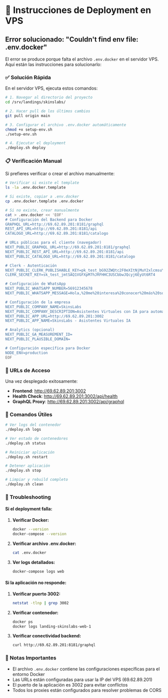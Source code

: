 # 🐳 Instrucciones de Deployment en VPS

## Error solucionado: "Couldn't find env file: .env.docker"

El error se produce porque falta el archivo `.env.docker` en el servidor VPS. Aquí están las instrucciones para solucionarlo:

### ✅ Solución Rápida

En el servidor VPS, ejecuta estos comandos:

```bash
# 1. Navegar al directorio del proyecto
cd /srv/landings/skinslabs/

# 2. Hacer pull de los últimos cambios
git pull origin main

# 3. Configurar el archivo .env.docker automáticamente
chmod +x setup-env.sh
./setup-env.sh

# 4. Ejecutar el deployment
./deploy.sh deploy
```

### 📋 Verificación Manual

Si prefieres verificar o crear el archivo manualmente:

```bash
# Verificar si existe el template
ls -la .env.docker.template

# Si existe, copiar a .env.docker
cp .env.docker.template .env.docker

# Si no existe, crear manualmente
cat > .env.docker << 'EOF'
# Configuración del Backend para Docker
GRAPHQL_URL=http://69.62.89.201:8181/graphql
REST_API_URL=http://69.62.89.201:8181/api
CATALOGO_URL=http://69.62.89.201:8181/catalogo

# URLs públicas para el cliente (navegador)
NEXT_PUBLIC_GRAPHQL_URL=http://69.62.89.201:8181/graphql
NEXT_PUBLIC_REST_API_URL=http://69.62.89.201:8181/api
NEXT_PUBLIC_CATALOGO_URL=http://69.62.89.201:8181/catalogo

# Clerk - Autenticación
NEXT_PUBLIC_CLERK_PUBLISHABLE_KEY=pk_test_bG92ZWQtc2F0eXItNjMuY2xlcmsuYWNjb3VudHMuZGV2JA
CLERK_SECRET_KEY=sk_test_jmtSAQ1VGFXpM7hJRFHHC3USCbbwJQcyj6EyUt6RT4

# Configuración de WhatsApp
NEXT_PUBLIC_WHATSAPP_NUMBER=56912345678
NEXT_PUBLIC_WHATSAPP_MESSAGE=Hola,%20me%20interesa%20conocer%20más%20sobre%20SkinsLabs

# Configuración de la empresa
NEXT_PUBLIC_COMPANY_NAME=SkinsLabs
NEXT_PUBLIC_COMPANY_DESCRIPTION=Asistentes Virtuales con IA para automatizar tu atención al cliente
NEXT_PUBLIC_APP_URL=http://69.62.89.201:3002
NEXT_PUBLIC_APP_NAME=SkinsLabs - Asistentes Virtuales IA

# Analytics (opcional)
NEXT_PUBLIC_GA_MEASUREMENT_ID=
NEXT_PUBLIC_PLAUSIBLE_DOMAIN=

# Configuración específica para Docker
NODE_ENV=production
EOF
```

### 🎯 URLs de Acceso

Una vez desplegado exitosamente:

- **Frontend**: http://69.62.89.201:3002
- **Health Check**: http://69.62.89.201:3002/api/health
- **GraphQL Proxy**: http://69.62.89.201:3002/api/graphql

### 🔧 Comandos Útiles

```bash
# Ver logs del contenedor
./deploy.sh logs

# Ver estado de contenedores
./deploy.sh status

# Reiniciar aplicación
./deploy.sh restart

# Detener aplicación
./deploy.sh stop

# Limpiar y rebuild completo
./deploy.sh clean
```

### 🐛 Troubleshooting

#### Si el deployment falla:

1. **Verificar Docker:**
   ```bash
   docker --version
   docker-compose --version
   ```

2. **Verificar archivo .env.docker:**
   ```bash
   cat .env.docker
   ```

3. **Ver logs detallados:**
   ```bash
   docker-compose logs web
   ```

#### Si la aplicación no responde:

1. **Verificar puerto 3002:**
   ```bash
   netstat -tlnp | grep 3002
   ```

2. **Verificar contenedor:**
   ```bash
   docker ps
   docker logs landing-skinslabs-web-1
   ```

3. **Verificar conectividad backend:**
   ```bash
   curl http://69.62.89.201:8181/graphql
   ```

### 📝 Notas Importantes

- El archivo `.env.docker` contiene las configuraciones específicas para el entorno Docker
- Las URLs están configuradas para usar la IP del VPS (69.62.89.201)
- El puerto de la aplicación es 3002 para evitar conflictos
- Todos los proxies están configurados para resolver problemas de CORS

